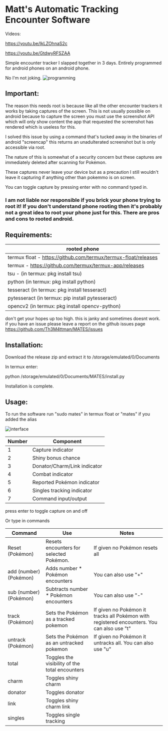 # Matt's Automatic Tracking Encounter Software

Videos:

<https://youtu.be/IkLZOhnaS2c>

<https://youtu.be/GtdwyRFSZAA>

Simple encounter tracker I slapped together in 3 days.
Entirely programmed for android phones on an android phone.

No I'm not joking.
![programming](https://i.imgur.com/BLCC92W.png)


## Important:
The reason this needs root is because like all the other encounter trackers it works by taking captures of the screen. This is not usually possible on android because to capture the screen you must use the screenshot API which will only show content the app that requested the screenshot has rendered which is useless for this.

I solved this issue by using a command that's tucked away in the binaries of android "screencap" this returns an unadulterated screenshot but is only accessible via root.

The nature of this is somewhat of a security concern but these captures are immediately deleted after scanning for Pokémon.

These captures never leave your device but as a precaution I still wouldn't leave it capturing if anything other than pokemmo is on screen.

You can toggle capture by pressing enter with no command typed in.

### I am not liable nor responsible if you brick your phone trying to root it! If you don't understand phone rooting then it's probably not a great idea to root your phone just for this. There are pros and cons to rooted android.

## Requirements:


| rooted phone                                                     |
| ---------------------------------------------------------------- |
| termux float - <https://github.com/termux/termux-float/releases> |
| termux - <https://github.com/termux/termux-app/releases>         |
| tsu - (in termux: pkg install tsu)                               |
| python (in termux: pkg install python)                           |
| tesseract (in termux: pkg install tesseract)                     |
| pytesseract (in termux: pip install pytesseract)                 |
| opencv2 (in termux: pkg install opencv-python)                   |


don't get your hopes up too high. this is janky and sometimes doesnt work. if you have an issue please leave a report on the github issues page
<https://github.com/Th3M4ttman/MATES/issues>

## Installation:

Download the release zip and extract it to /storage/emulated/0/Documents

In termux enter:

python /storage/emulated/0/Documents/MATES/install.py

Installation is complete.

## Usage:

To run the software run "sudo mates" in termux float or "mates" if you added the alias

![interface](https://i.imgur.com/d97zLJc.jpeg)


| Number | Component                    |
| ------ | ---------------------------- |
| 1      | Capture indicator            |
| 2      | Shiny bonus chance           |
| 3      | Donator/Charm/Link indicator |
| 4      | Combat indicator             |
| 5      | Reported Pokémon indicator   |
| 6      | Singles tracking indicator   |
| 7      | Command input/output         |


press enter to toggle capture on and off

Or type in commands


| Command                | Use                                            | Notes                                                                                      |
| ---------------------- | ---------------------------------------------- | ------------------------------------------------------------------------------------------ |
| Reset (Pokémon)        | Resets encounters for selected Pokémon.        | If given no Pokémon resets all                                                             |
| add (number) (Pokémon) | Adds number \* Pokémon encounters              | You can also use "+"                                                                       |
| sub (number) (Pokémon) | Subtracts number \* Pokémon encounters         | You can also use "-"                                                                       |
| track (Pokémon)        | Sets the Pokémon as a tracked pokemon          | If given no Pokémon it tracks all Pokémon with registered encounters. You can also use "t" |
| untrack (Pokémon)      | Sets the Pokémon as an untracked pokemon       | If given no Pokémon it untracks all. You can also use "u"                                  |
| total                  | Toggles the visibility of the total encounters |                                                                                            |
| charm                  | Toggles shiny charm                            |                                                                                            |
| donator                | Toggles donator                                |                                                                                            |
| link                   | Toggles shiny charm link                       |                                                                                            |
| singles                | Toggles single tracking                        |                                                                                            |